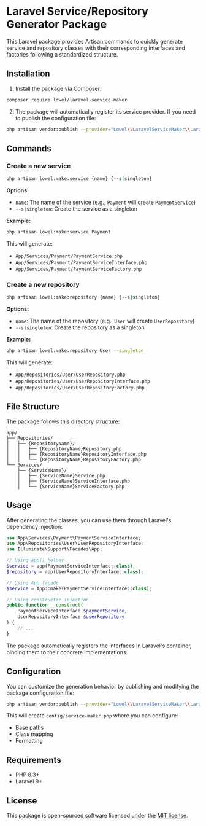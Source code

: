 # Laravel Service/Repository Generator Package

This Laravel package provides Artisan commands to quickly generate service and repository classes with their corresponding interfaces and factories following a standardized structure.

## Installation

1. Install the package via Composer:
```bash
composer require lowel/laravel-service-maker
```

2. The package will automatically register its service provider. If you need to publish the configuration file:
```bash
php artisan vendor:publish --provider="Lowel\\LaravelServiceMaker\\LaravelServiceMakerProvider" --tag="config"
```

## Commands

### Create a new service

```bash
php artisan lowel:make:service {name} {--s|singleton}
```

**Options:**
- `name`: The name of the service (e.g., `Payment` will create `PaymentService`)
- `--s|singleton`: Create the service as a singleton

**Example:**
```bash
php artisan lowel:make:service Payment
```

This will generate:
- `App/Services/Payment/PaymentService.php`
- `App/Services/Payment/PaymentServiceInterface.php`
- `App/Services/Payment/PaymentServiceFactory.php`

### Create a new repository

```bash
php artisan lowel:make:repository {name} {--s|singleton}
```

**Options:**
- `name`: The name of the repository (e.g., `User` will create `UserRepository`)
- `--s|singleton`: Create the repository as a singleton

**Example:**
```bash
php artisan lowel:make:repository User --singleton
```

This will generate:
- `App/Repositories/User/UserRepository.php`
- `App/Repositories/User/UserRepositoryInterface.php`
- `App/Repositories/User/UserRepositoryFactory.php`

## File Structure

The package follows this directory structure:

```
app/
├── Repositories/
│   ├── {RepositoryName}/
│   │   ├── {RepositoryName}Repository.php
│   │   ├── {RepositoryName}RepositoryInterface.php
│   │   └── {RepositoryName}RepositoryFactory.php
└── Services/
    ├── {ServiceName}/
    │   ├── {ServiceName}Service.php
    │   ├── {ServiceName}ServiceInterface.php
    │   └── {ServiceName}ServiceFactory.php
```

## Usage

After generating the classes, you can use them through Laravel's dependency injection:

```php
use App\Services\Payment\PaymentServiceInterface;
use App\Repositories\User\UserRepositoryInterface;
use Illuminate\Support\Facades\App;

// Using app() helper
$service = app(PaymentServiceInterface::class);
$repository = app(UserRepositoryInterface::class);

// Using App facade
$service = App::make(PaymentServiceInterface::class);

// Using constructor injection
public function __construct(
    PaymentServiceInterface $paymentService,
    UserRepositoryInterface $userRepository
) {
    // ...
}
```

The package automatically registers the interfaces in Laravel's container, binding them to their concrete implementations.

## Configuration

You can customize the generation behavior by publishing and modifying the package configuration file:

```bash
php artisan vendor:publish --provider="Lowel\\LaravelServiceMaker\\LaravelServiceMakerProvider" --tag="config"
```

This will create `config/service-maker.php` where you can configure:
- Base paths
- Class mapping
- Formatting

## Requirements
- PHP 8.3+
- Laravel 9+

## License

This package is open-sourced software licensed under the [MIT license](https://opensource.org/licenses/MIT).
